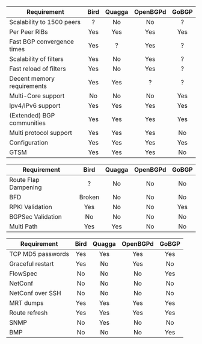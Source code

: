 | Requirement  | Bird          | Quagga | OpenBGPd | GoBGP |
| ------------- |:-------------:|:------:|:--------:|:-----:|
| Scalability to 1500 peers | ? | No  | No | ? |
| Per Peer RIBs | Yes | Yes  | Yes | Yes |
| Fast BGP convergence times | Yes | ?  | Yes | ? |
| Scalability of filters | Yes | No | Yes | ? |
| Fast reload of filters | Yes | No | Yes | ? |
| Decent memory requirements | Yes | Yes | ? | ? |
| Multi-Core support | No | No | No | Yes |
| Ipv4/IPv6 support | Yes | Yes | Yes | Yes |
| (Extended) BGP communities | Yes | Yes | Yes | Yes |
| Multi protocol support | Yes | Yes | Yes | No |
| Configuration | Yes | Yes | Yes | Yes |
| GTSM | Yes | Yes | Yes | No |

| Requirement  | Bird          | Quagga | OpenBGPd | GoBGP |
| ------------- |:-------------:|:------:|:--------:|:-----:|
| Route Flap Dampening | ? | No | No | No |
| BFD | Broken | No | No | No |
| RPKI Validation | Yes | No | No | Yes |
| BGPSec Validation | No | No | No | No |
| Multi Path | Yes | Yes | No | No |

| Requirement  | Bird          | Quagga | OpenBGPd | GoBGP |
| ------------- |:-------------:|:------:|:--------:|:-----:|
| TCP MD5 passwords | Yes | Yes | Yes | Yes |
| Graceful restart | Yes | No | Yes | No |
| FlowSpec | No | No | No | Yes |
| NetConf | No | No | No | No |
| NetConf over SSH | No | No | No | No |
| MRT dumps | Yes | Yes | Yes | Yes |
| Route refresh | Yes | Yes | Yes | Yes |
| SNMP | No | Yes | No | No |
| BMP | No | No | No | Yes |
